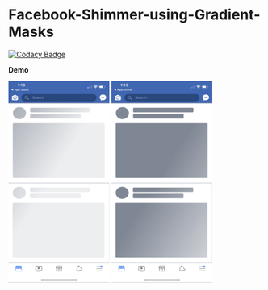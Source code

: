 # Facebook-Shimmer-using-Gradient-Masks

[![Codacy Badge](https://api.codacy.com/project/badge/Grade/9fc835b581da4256a1e81b921cd4d75c)](https://app.codacy.com/app/RamyAmanuelSamwel/Facebook-Shimmer-using-Gradient-Masks?utm_source=github.com&utm_medium=referral&utm_content=RamyAmanuelSamwel/Facebook-Shimmer-using-Gradient-Masks&utm_campaign=Badge_Grade_Dashboard)

**Demo**

<img src="https://github.com/RamyAmanuelSamwel/Facebook-Shimmer-using-Gradient-Masks/blob/master/Simulator%20Screen%20Shot%20-%20iPhone%20X%20-%202019-07-02%20at%2012.49.45.png" width="200" height="400" />

<img src="https://github.com/RamyAmanuelSamwel/Facebook-Shimmer-using-Gradient-Masks/blob/master/Simulator%20Screen%20Shot%20-%20iPhone%20X%20-%202019-07-02%20at%2012.49.53.png" width="200" height="400" />
